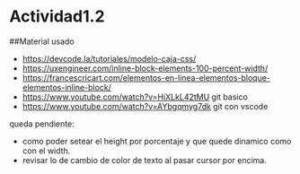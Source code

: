 # Actividad1.2

##Material usado
- https://devcode.la/tutoriales/modelo-caja-css/
- https://uxengineer.com/inline-block-elements-100-percent-width/
- https://francescricart.com/elementos-en-linea-elementos-bloque-elementos-inline-block/
- https://www.youtube.com/watch?v=HiXLkL42tMU git basico
- https://www.youtube.com/watch?v=AYbgqmyg7dk git con vscode

queda pendiente:
- como poder setear el height por porcentaje y que quede dinamico como con el width.
- revisar lo de cambio de color de texto al pasar cursor por encima.
